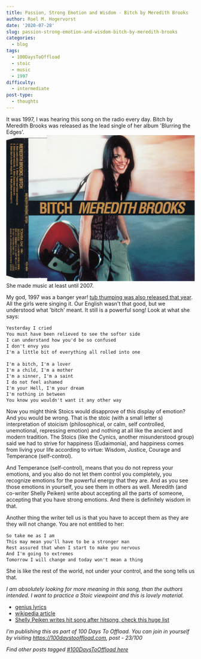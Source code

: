 ```yaml
---
title: Passion, Strong Emotion and Wisdom - Bitch by Meredith Brooks
author: Roel M. Hogervorst
date: '2020-07-28'
slug: passion-strong-emotion-and-wisdom-bitch-by-meredith-brooks
categories:
  - blog
tags:
  - 100DaysToOffload
  - stoic
  - music
  - 1997
difficulty:
  - intermediate
post-type:
  - thoughts
---
```


It was 1997, I was hearing this song on the radio every day. 
Bitch by Meredith Brooks was released as the lead single of her album 'Blurring the
Edges'. 
![album cover](album_cover.jpg)
She made music at least until 2007.

My god, 1997 was a banger year! [tub thumping was also released that year](https://notes.rmhogervorst.nl/post/2020/07/20/tubthumping-to-epictetus/ "I forced some epictetus in that one, here"). 
All the girls were singing it. Our English wasn't that good, but we understood
what 'bitch' meant. It still is a powerful song! Look at what she says:

```
Yesterday I cried
You must have been relieved to see the softer side
I can understand how you'd be so confused
I don't envy you
I'm a little bit of everything all rolled into one

I'm a bitch, I'm a lover 
I'm a child, I'm a mother
I'm a sinner, I'm a saint
I do not feel ashamed
I'm your Hell, I'm your dream
I'm nothing in between
You know you wouldn't want it any other way
```

Now you might think Stoics would disapprove of this display of emotion? And you
would be wrong. That is the stoic (with a small letter s) interpretation of 
stoicism (philosophical, or calm, self controlled, unemotional, repressing 
emotion) and nothing at all like the ancient and modern tradition. The Stoics
(like the Cynics, another misunderstood group) said we had to strive for 
happiness (Eudaimonia), and happiness comes from living your life according to
virtue: Wisdom, Justice, Courage and Temperance (self-control). 

And Temperance (self-control), means that you do not repress your emotions, and
you also do not let them control you completely, 
you recognize emotions for the powerful energy that they are. And as you see 
those emotions in yourself, you see them in others as well. Meredith (and 
co-writer Shelly Peiken) write about accepting all the parts of someone, 
accepting that you have strong emotions. And there is definitely wisdom in that.

Another thing the writer tell us is that you have to accept them as they are
they will not change. You are not entitled to her:

```
So take me as I am
This may mean you'll have to be a stronger man
Rest assured that when I start to make you nervous
And I'm going to extremes
Tomorrow I will change and today won't mean a thing
```
She is like the rest of the world, not under your control, and the song tells 
us that. 

 
*I am absolutely looking for more meaning in this song, than the authors intended. I want to practice a Stoic viewpoint and this is lovely material.*

- [genius lyrics](https://genius.com/Meredith-brooks-bitch-lyrics)
- [wikipedia article](https://en.wikipedia.org/wiki/Bitch_(Meredith_Brooks_song))
- [Shelly Peiken writes hit song after hitsong, check this huge list](https://en.wikipedia.org/wiki/Shelly_Peiken#Complete_Discography)

*I’m publishing this as part of 100 Days To Offload. You can join in yourself by visiting https://100daystooffload.com, post - 23/100*

*Find other posts tagged  [#100DaysToOffload here](https://notes.rmhogervorst.nl/tags/100DaysToOffload/)*
